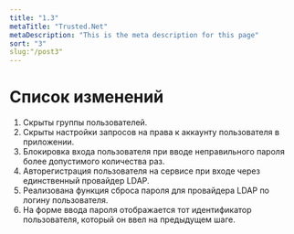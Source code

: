 ```yaml
---
title: "1.3"
metaTitle: "Trusted.Net"
metaDescription: "This is the meta description for this page"
sort: "3"
slug:"/post3"
---
```


# Список изменений

1. Скрыты группы пользователей.
2. Скрыты настройки запросов на права к аккаунту пользователя в приложении.
3. Блокировка входа пользователя при вводе неправильного пароля более допустимого количества раз. 
4. Авторегистрация пользователя на сервисе при входе через единственный провайдер LDAP.
5. Реализована функция сброса пароля для провайдера LDAP по логину пользователя.
6. На форме ввода пароля отображается тот идентификатор пользователя, который он ввел на предыдущем шаге.


